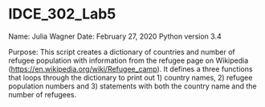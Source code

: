 # IDCE_302_Lab5

Name: Julia Wagner
Date: February 27, 2020
Python version 3.4

Purpose: This script creates a dictionary of countries and number of refugee population with information from the refugee page on Wikipedia (https://en.wikipedia.org/wiki/Refugee_camp).
It defines a three functions that loops through the dictionary to print out 1) country names, 2) refugee population numbers and 3) statements with both the country name and the number of refugees. 
